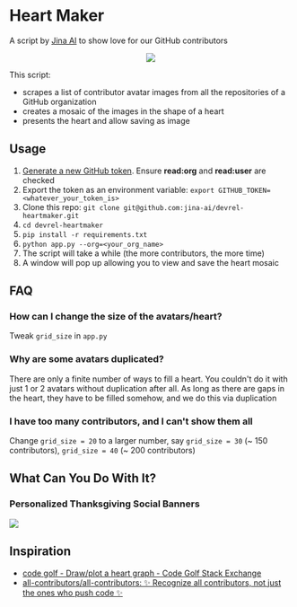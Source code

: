 # Heart Maker

A script by [Jina AI](https://github.com/jina-ai/jina/) to show love for our GitHub contributors

<p align="center">
  <a href="https://github.com/jina-ai/jina"><img align="center" src="example.png"></a>
</p>

This script:
- scrapes a list of contributor avatar images from all the repositories of a GitHub organization
- creates a mosaic of the images in the shape of a heart
- presents the heart and allow saving as image

## Usage

1. [Generate a new GitHub token](https://github.com/settings/tokens). Ensure **read:org** and **read:user** are checked
2. Export the token as an environment variable: `export GITHUB_TOKEN=<whatever_your_token_is>`
3. Clone this repo: `git clone git@github.com:jina-ai/devrel-heartmaker.git`
4. `cd devrel-heartmaker`
6. `pip install -r requirements.txt`
7. `python app.py --org=<your_org_name>`
8. The script will take a while (the more contributors, the more time)
9. A window will pop up allowing you to view and save the heart mosaic

## FAQ

### How can I change the size of the avatars/heart?

Tweak `grid_size` in `app.py`

### Why are some avatars duplicated?

There are only a finite number of ways to fill a heart. You couldn't do it with just 1 or 2 avatars without duplication after all. As long as there are gaps in the heart, they have to be filled somehow, and we do this via duplication

### I have too many contributors, and I can't show them all

Change `grid_size = 20` to a larger number, say `grid_size = 30` (~ 150 contributors), `grid_size = 40` (~ 200 contributors) 

## What Can You Do With It?

### Personalized Thanksgiving Social Banners

![](thanksgiving.png)

## Inspiration

- [code golf - Draw/plot a heart graph - Code Golf Stack Exchange](https://codegolf.stackexchange.com/questions/109917/draw-plot-a-heart-graph)
- [all-contributors/all-contributors: ✨ Recognize all contributors, not just the ones who push code ✨](https://github.com/all-contributors/all-contributors)
